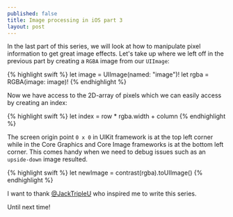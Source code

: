 ```yaml
---
published: false
title: Image processing in iOS part 3
layout: post
---
```

In the last part of this series, we will look at how to manipulate pixel information to get great image effects. Let's take up where we left off in the previous part by creating a `RGBA` image from our `UIImage`:

{% highlight swift %} 
let image = UIImage(named: "image")!
let rgba = RGBA(image: image)!
{% endhighlight %}

Now we have access to the 2D-array of pixels which we can easily access by creating an index:

{% highlight swift %} 
let index = row * rgba.width + column
{% endhighlight %}

The screen origin point `0 x 0` in UIKit framework is at the top left corner while in the Core Graphics and Core Image frameworks is at the bottom left corner. This comes handy when we need to debug issues such as an `upside-down` image resulted.

{% highlight swift %} 
let newImage = contrast(rgba).toUIImage()
{% endhighlight %}

I want to thank [@JackTripleU](https://twitter.com/JackTripleU) who inspired me to write this series.

Until next time!